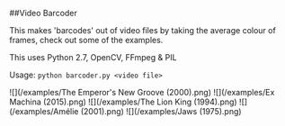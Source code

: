 ##Video Barcoder

This makes 'barcodes' out of video files by taking the average colour of frames, check out some of the examples.

This uses Python 2.7, OpenCV, FFmpeg & PIL

Usage: `python barcoder.py <video file>`

![](/examples/The Emperor's New Groove (2000).png)
![](/examples/Ex Machina (2015).png)
![](/examples/The Lion King (1994).png)
![](/examples/Amélie (2001).png)
![](/examples/Jaws (1975).png)

